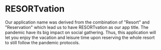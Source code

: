 # RESORTvation
Our application name was derived from the combination of  "Resort" and "Reservation" which lead us to have RESORTvation as our app title. The pandemic have its big impact on social gathering. Thus, this application will let you enjoy the vacation and leisure time upon reserving the whole resort to still follow the pandemic protocols.
